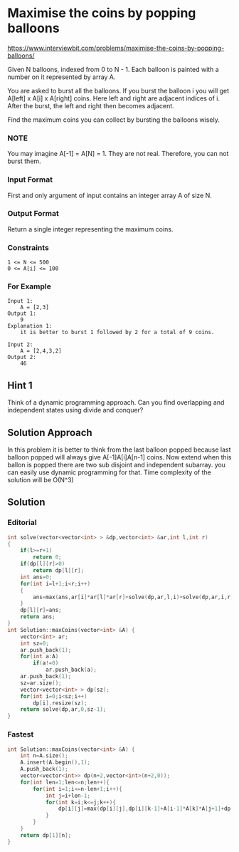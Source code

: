 # Maximise the coins by popping balloons

https://www.interviewbit.com/problems/maximise-the-coins-by-popping-balloons/


Given N balloons, indexed from 0 to N - 1. Each balloon is painted with a number on it represented by array A.

You are asked to burst all the balloons. If you burst the balloon i you will get A[left] x A[i] x A[right] coins. Here left and right are adjacent indices of i. After the burst, the left and right then becomes adjacent.

Find the maximum coins you can collect by bursting the balloons wisely.

### NOTE

You may imagine A[-1] = A[N] = 1. They are not real. Therefore, you can not burst them.

### Input Format

First and only argument of input contains an integer array A of size N.

### Output Format

Return a single integer representing the maximum coins.

### Constraints
```
1 <= N <= 500
0 <= A[i] <= 100
```
### For Example
```
Input 1:
    A = [2,3]
Output 1:
    9
Explanation 1:
    it is better to burst 1 followed by 2 for a total of 9 coins.

Input 2:
    A = [2,4,3,2] 
Output 2:
    46
```

## Hint 1

Think of a dynamic programming approach. Can you find overlapping and independent states using divide and conquer?

## Solution Approach

In this problem it is better to think from the last balloon popped because last balloon popped will always give A[-1]A[i]A[n-1] coins.
Now extend when this ballon is popped there are two sub disjoint and independent subarray. you can easily use dynamic programming for that.
Time complexity of the solution will be O(N^3)


## Solution
### Editorial

```cpp
int solve(vector<vector<int> > &dp,vector<int> &ar,int l,int r)
{
    if(l>=r+1)
        return 0;
    if(dp[l][r]>0)
        return dp[l][r];
    int ans=0;
    for(int i=l+1;i<r;i++)
    {
        ans=max(ans,ar[i]*ar[l]*ar[r]+solve(dp,ar,l,i)+solve(dp,ar,i,r));
    }
    dp[l][r]=ans;
    return ans;
}
int Solution::maxCoins(vector<int> &A) {
    vector<int> ar;
    int sz=0;
    ar.push_back(1);
    for(int a:A)
        if(a!=0)
            ar.push_back(a);
    ar.push_back(1);
    sz=ar.size();
    vector<vector<int> > dp(sz);
    for(int i=0;i<sz;i++)
        dp[i].resize(sz);
    return solve(dp,ar,0,sz-1);
}

```

### Fastest
```cpp
int Solution::maxCoins(vector<int> &A) {
    int n=A.size();
    A.insert(A.begin(),1);
    A.push_back(1);
    vector<vector<int>> dp(n+2,vector<int>(n+2,0));
    for(int len=1;len<=n;len++){
        for(int i=1;i<=n-len+1;i++){
            int j=i+len-1;
            for(int k=i;k<=j;k++){
                dp[i][j]=max(dp[i][j],dp[i][k-1]+A[i-1]*A[k]*A[j+1]+dp[k+1][j]);
            }
        }
    }
    return dp[1][n];
}
```
